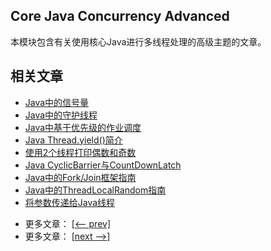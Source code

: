 ## Core Java Concurrency Advanced

本模块包含有关使用核心Java进行多线程处理的高级主题的文章。

## 相关文章

+ [Java中的信号量](docs/Java中的信号量.md)
+ [Java中的守护线程](docs/Java中的守护线程.md)
+ [Java中基于优先级的作业调度](docs/Java中基于优先级的作业调度.md)
+ [Java Thread.yield()简介](docs/Java-Thread.yield()简介.md)
+ [使用2个线程打印偶数和奇数](docs/使用2个线程打印偶数和奇数.md)
+ [Java CyclicBarrier与CountDownLatch](docs/Java-CyclicBarrier与CountDownLatch.md)
+ [Java中的Fork/Join框架指南](docs/Java中的Fork-Join框架指南.md)
+ [Java中的ThreadLocalRandom指南](docs/Java中的ThreadLocalRandom指南.md)
+ [将参数传递给Java线程](docs/将参数传递给Java线程.md)

- 更多文章： [[<-- prev]](../java-concurrency-advanced-1/README.md)
- 更多文章： [[next -->]](../java-concurrency-advanced-3/README.md)